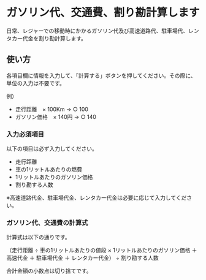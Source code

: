 # ガソリン代、交通費、割り勘計算します
日常、レジャーでの移動時にかかるガソリン代及び高速道路代、駐車場代、レンタカー代金を割り勘計算します。


## 使い方
各項目欄に情報を入力して、「計算する」ボタンを押してください。その際に、単位の入力は不要です。

例）

- 走行距離　× 100Km → ○ 100
- ガソリン価格　× 140円 → ○ 140

### 入力必須項目
以下の項目は必ず入力してください。
  - 走行距離
  - 車の1リットルあたりの燃費
  - 1リットルあたりのガソリン価格
  - 割り勘する人数

※高速道路代金、駐車場代金、レンタカー代金は必要に応じて入力してください。

### ガソリン代、交通費の計算式
計算式は以下の通りです。

（走行距離 ÷ 車の1リットルあたりの値段 × 1リットルあたりのガソリン価格 ＋ 高速代金 ＋ 駐車場代金 ＋ レンタカー代金） ÷ 割り勘する人数

合計金額の小数点は切り捨てです。
